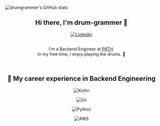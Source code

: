 ![drumgrammer's GitHub stats](https://github-readme-stats.vercel.app/api?username=drum-grammer&show_icons=true&theme=radical)

<!-- Header -->
<p align="center">
  <h2 align="center">Hi there, I'm drum-grammer 👋</h2>
</p>

[//]: # (  <p align="center">[One-line bio]</p>)


<!-- Badges -->
<p align="center">
  <a href="https://www.linkedin.com/in/joseph-ko-46b667196/" target="_blank">
    <img alt="Linkedin" src="https://img.shields.io/badge/-LinkedIn-blue?style=flat-square&logo=Linkedin&logoColor=white&link=https://www.linkedin.com/in/joseph-ko-46b667196/">
  </a>
</p>

<!-- About Me -->
<p align="center">
  <br>I'm a Backend Engineer at <a href="https://about.path.how/">PATH</a>. 
  <br>In my free time, I enjoy playing the drums. 🥁
</p>

<br>

<!-- Skills -->
<h2 align="center">🚀 My career experience in Backend Engineering</h3>
<p align="center">
  <img alt="Kotlin" src="https://img.shields.io/badge/-KOTLIN with spring boot-black?style=flat-square&logo=kotlin&logoColor=white">
</p>
<p align="center">
  <img alt="Go" src="https://img.shields.io/badge/-GO with echo-white?style=flat-square&logo=go&logoColor=">
</p>
<p align="center">
  <img alt="Python" src="https://img.shields.io/badge/-PYTHON with django-blue?style=flat-square&logo=python&logoColor=white">
</p>
<p align="center">
  <img alt="AWS" src="https://img.shields.io/badge/-AWS-orange?style=flat-square&logo=amazon-aws&logoColor=white">
</p>

